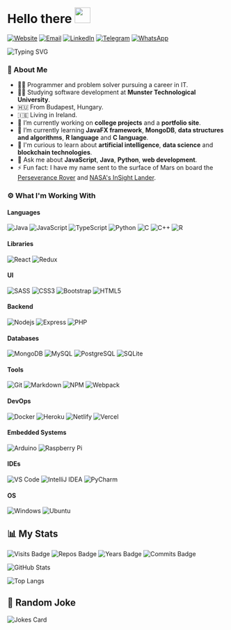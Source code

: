 # Hello there <img src="https://media.giphy.com/media/hvRJCLFzcasrR4ia7z/giphy.gif" height="36">

[![Website](https://img.shields.io/badge/Website-010C2B?style=for-the-badge)](http://szpr.dev)
[![Email](https://img.shields.io/badge/Email-010C2B?style=for-the-badge&logo=protonmail&logoColor=58588C)](mailto:github@szpr.dev?subject=%20New%20message%20sent%20on%20Github)
[![LinkedIn](https://img.shields.io/badge/LinkedIn-010C2B?style=for-the-badge&logo=linkedin&logoColor=0077B5)](https://www.linkedin.com/in/szpatrikrichard)
[![Telegram](https://img.shields.io/badge/Telegram-010C2B?style=for-the-badge&logo=telegram&logoColor=2CA5E0)](https://t.me/szpricky)
[![WhatsApp](https://img.shields.io/badge/WhatsApp-010C2B?style=for-the-badge&logo=whatsapp&logoColor=25D366)](https://wa.link/eo5r84)

![Typing SVG](https://readme-typing-svg.herokuapp.com/?lines=I'm+Richárd+Szilágyi.;I+write+software+and+create+websites.)

### 💁 About Me

- 👨‍💻 Programmer and problem solver pursuing a career in IT.
- 👨‍🎓 Studying software development at **Munster Technological University**.
- 🇭🇺 From Budapest, Hungary.
- 🇮🇪 Living in Ireland.
- 🔭 I’m currently working on **college projects** and a **portfolio site**.
- 🌱 I’m currently learning **JavaFX framework**, **MongoDB**, **data structures and algorithms**, **R language** and **C language**.
- 🤔 I'm curious to learn about **artificial intelligence**, **data science** and **blockchain technologies**.
- 💬 Ask me about **JavaScript**, **Java**, **Python**, **web development**.
- ⚡ Fun fact: I have my name sent to the surface of Mars on board the [Perseverance Rover](https://mars.nasa.gov/participate/send-your-name/mars2020/certificate/736069507821) and [NASA's InSight Lander](https://mars.nasa.gov/participate/send-your-name/insight/?cn=356002512018).

### ⚙️ What I'm Working With

#### Languages

![Java](https://img.shields.io/badge/Java-010C2B?style=flat-square&logo=java&logoColor=F89917)
![JavaScript](https://img.shields.io/badge/JavaScript-010C2B?style=flat-square&logo=javascript&logoColor=F7E018)
![TypeScript](https://img.shields.io/badge/TypeScript-010C2B?style=flat-square&logo=typescript&logoColor=3178C6)
![Python](https://img.shields.io/badge/Python-010C2B?style=flat-square&logo=python&logoColor=14354C)
![C](https://img.shields.io/badge/C-010C2B?style=flat-square&logo=c%2B%2B&logoColor=00599D)
![C++](https://img.shields.io/badge/C%2B%2B-010C2B?style=flat-square&logo=c%2B%2B&logoColor=00599D)
![R](https://img.shields.io/badge/R-010C2B?style=flat-square&logo=r&logoColor=276DC3)

#### Libraries

![React](https://img.shields.io/badge/React-010C2B?style=flat-square&logo=react&logoColor=61DAFB)
![Redux](https://img.shields.io/badge/Redux-010C2B?style=flat-square&logo=redux&logoColor=7248B6)

#### UI

![SASS](https://img.shields.io/badge/SASS-010C2B?style=flat-square&logo=sass&logoColor=C76395)
![CSS3](https://img.shields.io/badge/CSS3-010C2B?style=flat-square&logo=css3&logoColor=264DE4)
![Bootstrap](https://img.shields.io/badge/Bootstrap-010C2B?style=flat-square&logo=bootstrap&logoColor=8511FA)
![HTML5](https://img.shields.io/badge/HTML5-010C2B?style=flat-square&logo=html5&logoColor=D35836)

#### Backend

![Nodejs](https://img.shields.io/badge/NodeJS-010C2B?style=flat-square&logo=Node.js&logoColor=689F63)
![Express](https://img.shields.io/badge/Express-010C2B?style=flat-square&logo=express&logoColor=515151)
![PHP](https://img.shields.io/badge/PHP-010C2B?style=flat-square&logo=php&logoColor=787CB4)

#### Databases

![MongoDB](https://img.shields.io/badge/MongoDB-010C2B?style=flat-square&logo=mongodb&logoColor=00684A)
![MySQL](https://img.shields.io/badge/MySQL-010C2B?style=flat-square&logo=mysql&logoColor=00618A)
![PostgreSQL](https://img.shields.io/badge/PostgreSQL-010C2B?style=flat-square&logo=postgresql&logoColor=316192)
![SQLite](https://img.shields.io/badge/SQLite-010C2B?style=flat-square&logo=sqlite&logoColor=07405E)

#### Tools
![Git](https://img.shields.io/badge/Git-010C2B?style=flat-square&logo=git&logoColor=F05030)
![Markdown](https://img.shields.io/badge/Markdown-010C2B?style=flat-square&logo=markdown&logoColor=23A2E3)
![NPM](https://img.shields.io/badge/NPM-010C2B?style=flat-square&logo=npm&logoColor=C13534)
![Webpack](https://img.shields.io/badge/Webpack-010C2B?style=flat-square&logo=webpack&logoColor=1C78C0)

#### DevOps
![Docker](https://img.shields.io/badge/Docker-010C2B?style=flat-square&logo=docker&logoColor=#2392E6)
![Heroku](https://img.shields.io/badge/Heroku-010C2B?style=flat-square&logo=heroku&logoColor=430098)
![Netlify](https://img.shields.io/badge/Netlify-010C2B?style=flat-square&logo=netlify&logoColor=23BDAE)
![Vercel](https://img.shields.io/badge/-Vercel-010C2B?style=flat-square&logo=vercel&logoColor=FFFFFF)

#### Embedded Systems

![Arduino](https://img.shields.io/badge/Arduino-010C2B?style=flat-square&logo=arduino&logoColor=12989E)
![Raspberry Pi](https://img.shields.io/badge/Raspberry_Pi-010C2B?style=flat-square&logo=raspberry-pi&logoColor=CE1D56)

#### IDEs

![VS Code](https://img.shields.io/badge/VSCode-010C2B?style=flat-square&logo=visual-studio-code&logoColor=1E97E9)
![IntelliJ IDEA](https://img.shields.io/badge/IntelliJ_IDEA-010C2B?style=flat-square&logo=intellij-idea&logoColor=FE2D5D)
![PyCharm](https://img.shields.io/badge/PyCharm-010C2B?style=flat-square&logo=pycharm&logoColor=1DD390)

#### OS

![Windows](https://img.shields.io/badge/Windows-010C2B?style=flat-square&logo=windows&logoColor=0078D6)
![Ubuntu](https://img.shields.io/badge/Ubuntu-010C2B?style=flat-square&logo=ubuntu&logoColor=E95420)

## 📊 My Stats

![Visits Badge](https://badges.pufler.dev/visits/szpricky/szpricky)
![Repos Badge](https://badges.pufler.dev/repos/szpricky)
![Years Badge](https://badges.pufler.dev/years/szpricky)
![Commits Badge](https://badges.pufler.dev/commits/monthly/szpricky)

![GitHub Stats](https://github-readme-stats.vercel.app/api?username=szpricky&show_icons=true&theme=radical)

![Top Langs](https://github-readme-stats.vercel.app/api/top-langs/?username=szpricky&layout=compact&theme=radical)

<!-- Repos:
[![Readme Card](https://github-readme-stats.vercel.app/api/pin/?username=szpricky&repo=guestbook-api)](https://github.com/szpricky/guestbook-api)
-->

## 🤡 Random Joke

![Jokes Card](https://readme-jokes.vercel.app/api)
